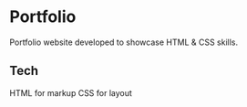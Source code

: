 # Portfolio
Portfolio website developed to showcase HTML & CSS skills.  

## Tech 
HTML for markup
CSS for layout
